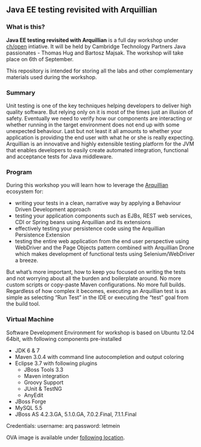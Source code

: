## Java EE testing revisited with Arquillian

### What is this?

**Java EE testing revisited with Arquillian** is a full day workshop under [ch/open](http://www.ch-open.ch/wstage/workshop-tage/aktuelles-programm-2012/) intiative.  It will be held by Cambridge Technology Partners Java passionates - Thomas Hug and Bartosz Majsak.
The workshop will take place on 6th of September. 

This repository is intended for storing all the labs and other complementary materials used during the workshop.

### Summary

Unit testing is one of the key techniques helping developers to deliver high quality software. But relying only on it is most of the times just an illusion of safety. Eventually we need to verify how our components are interacting or whether running in the target environment does not end up with some unexpected behaviour. Last but not least it all amounts to whether your application is providing the end user with what he or she is really expecting.
Arquillian is an innovative and highly extensible testing platform for the JVM that enables developers to easily create automated integration, functional and acceptance tests for Java middleware.

### Program

During this workshop you will learn how to leverage the [Arquillian](http://arquillian.org/) ecosystem for:

* writing your tests in a clean, narrative way by applying a Behaviour Driven Development approach
* testing your application components such as EJBs, REST web services, CDI or Spring beans using Arquillian and its extensions
* effectively testing your persistence code using the Arquillian Persistence Extension
* testing the entire web application from the end user perspective using WebDriver and the Page Objects pattern combined with Arquillian Drone which makes development of functional tests using Selenium/WebDriver a breeze.

But what’s more important, how to keep you focused on writing the tests and not worrying about all the burden and boilerplate around. No more custom scripts or copy-paste Maven configurations. No more full builds. Regardless of how complex it becomes, executing an Arquillian test is as simple as selecting “Run Test” in the IDE or executing the “test” goal from the build tool.

### Virtual Machine

Software Development Environment for workshop is based on Ubuntu 12.04 64bit, with following components pre-installed
* JDK 6 & 7
* Maven 3.0.4 with command line autocompletion and output coloring
* Eclipse 3.7 with following plugins
  * JBoss Tools 3.3
  * Maven integration
  * Groovy Support
  * JUnit & TestNG
  * AnyEdit
* JBoss Forge
* MySQL 5.5
* JBoss AS 4.2.3.GA, 5.1.0.GA, 7.0.2.Final, 7.1.1.Final

Credentials:
username: arq
password: letmein

OVA image is available under [following location](http://images.workshoptage.ch/images/ws15/).